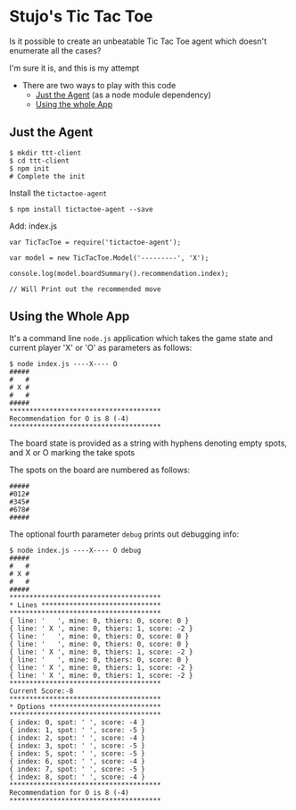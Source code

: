 # Stujo's Tic Tac Toe

Is it possible to create an unbeatable Tic Tac Toe agent which doesn't enumerate all the cases?

I'm sure it is, and this is my attempt


* There are two ways to play with this code
  * [Just the Agent](#just_the_agent) (as a node module dependency)
  * [Using the whole App](#using_the_whole_app)  

## Just the Agent

```
$ mkdir ttt-client
$ cd ttt-client
$ npm init 
# Complete the init
```

Install the `tictactoe-agent`
```
$ npm install tictactoe-agent --save
```

Add: index.js
```
var TicTacToe = require('tictactoe-agent');

var model = new TicTacToe.Model('---------', 'X');

console.log(model.boardSummary().recommendation.index);

// Will Print out the recommended move
```

## Using the Whole App


It's a command line ``node.js`` application which takes the game state and current player 'X' or 'O' as parameters as follows:

```
$ node index.js ----X---- O
#####
#   #
# X #
#   #
#####
**************************************
Recommendation for O is 8 (-4)
**************************************
```

The board state is provided as a string with hyphens denoting empty spots, and X or O marking the take spots

The spots on the board are numbered as follows:
```
#####
#012#
#345#
#678#
#####
```

The optional fourth parameter ``debug`` prints out debugging info:

```
$ node index.js ----X---- O debug
#####
#   #
# X #
#   #
#####
**************************************
* Lines ******************************
**************************************
{ line: '   ', mine: 0, thiers: 0, score: 0 }
{ line: ' X ', mine: 0, thiers: 1, score: -2 }
{ line: '   ', mine: 0, thiers: 0, score: 0 }
{ line: '   ', mine: 0, thiers: 0, score: 0 }
{ line: ' X ', mine: 0, thiers: 1, score: -2 }
{ line: '   ', mine: 0, thiers: 0, score: 0 }
{ line: ' X ', mine: 0, thiers: 1, score: -2 }
{ line: ' X ', mine: 0, thiers: 1, score: -2 }
**************************************
Current Score:-8
**************************************
* Options ****************************
**************************************
{ index: 0, spot: ' ', score: -4 }
{ index: 1, spot: ' ', score: -5 }
{ index: 2, spot: ' ', score: -4 }
{ index: 3, spot: ' ', score: -5 }
{ index: 5, spot: ' ', score: -5 }
{ index: 6, spot: ' ', score: -4 }
{ index: 7, spot: ' ', score: -5 }
{ index: 8, spot: ' ', score: -4 }
**************************************
Recommendation for O is 8 (-4)
**************************************
```

